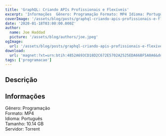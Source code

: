 ```yaml
---
title: 'GraphQL: Criando APIs Profissionais e Flexíveis'
excerpt: 'Informações  Gênero: Programação Formato: MP4 Idioma: Português Tamanho: 10.14 GB Servidor: Torrent'
coverImage: '/assets/blog/posts/graphql-criando-apis-profissionais-e-flexiveis.jpg'
date: '2020-01-18T03:00:00.000Z'
author:
  name: Joe Haddad
  picture: '/assets/blog/authors/joe.jpeg'
ogImage:
  url: '/assets/blog/posts/graphql-criando-apis-profissionais-e-flexiveis.jpg'
download:
  url: 'magnet:?xt=urn:btih:4852A693CD18D2C672E5702A2525EDA66BF5A0A6&dn=GraphQL%20-%20Criando%20APIs%20Profissionais%20e%20Flex%c3%adveis&tr=udp%3a%2f%2ftracker.openbittorrent.com%3a1337%2fannounce&tr=udp%3a%2f%2ftracker.opentrackr.org%3a1337%2fannounce'
tags: ['programacao']
---
```

<h2>Descrição</h2>
<h2>Informações</h2><p>Gênero: Programação<br/>Formato: MP4<br/>Idioma: Português<br/>Tamanho: 10.14 GB<br/>Servidor: Torrent</p>